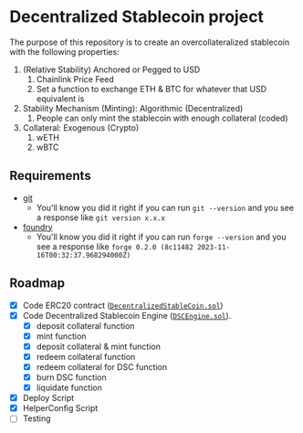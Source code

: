 # Decentralized Stablecoin project

The purpose of this repository is to create an overcollateralized stablecoin with the following properties:
1. (Relative Stability) Anchored or Pegged to USD
   1. Chainlink Price Feed
   2. Set a function to exchange ETH & BTC for whatever that USD equivalent is
2. Stability Mechanism (Minting): Algorithmic (Decentralized)
   1. People can only mint the stablecoin with enough collateral (coded)
3. Collateral: Exogenous (Crypto)
   1. wETH
   2. wBTC
   
## Requirements

- [git](https://git-scm.com/book/en/v2/Getting-Started-Installing-Git)
  - You'll know you did it right if you can run `git --version` and you see a response like `git version x.x.x`
- [foundry](https://getfoundry.sh/)
  - You'll know you did it right if you can run `forge --version` and you see a response like `forge 0.2.0 (8c11482 2023-11-16T00:32:37.968294000Z)`

## Roadmap
- [x] Code ERC20 contract ([`DecentralizedStableCoin.sol`](https://github.com/numacoding/w3-algorithmic-stablecoin/blob/main/src/DecentralizedStableCoin.sol))
- [x] Code Decentralized Stablecoin Engine ([`DSCEngine.sol`](https://github.com/numacoding/w3-algorithmic-stablecoin/blob/main/src/DSCEngine.sol)). 
  - [x] deposit collateral function
  - [x] mint function
  - [x] deposit collateral & mint function
  - [x] redeem collateral function
  - [x] redeem collateral for DSC function
  - [x] burn DSC function
  - [x] liquidate function
- [x] Deploy Script
- [x] HelperConfig Script
- [ ] Testing